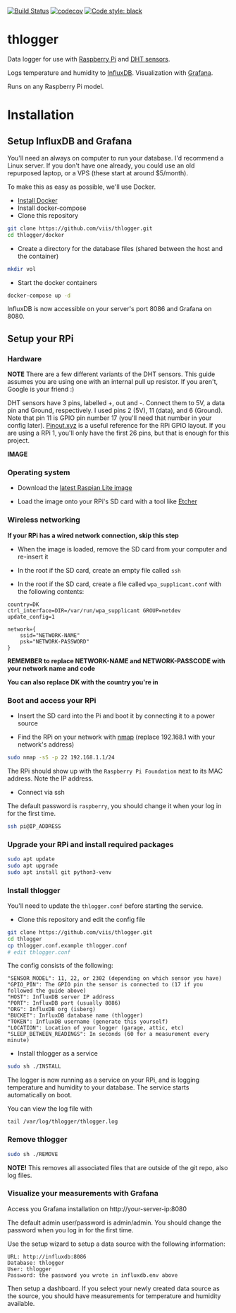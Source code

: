 [![Build Status](https://travis-ci.com/viis/thlogger.svg?branch=master)](https://travis-ci.com/viis/thlogger)
[![codecov](https://codecov.io/gh/viis/thlogger/branch/master/graph/badge.svg)](https://codecov.io/gh/viis/thlogger)
[![Code style: black](https://img.shields.io/badge/code%20style-black-000000.svg)](https://github.com/ambv/black)

# thlogger
Data logger for use with [Raspberry Pi](https://www.raspberrypi.org)
and [DHT sensors](https://learn.adafruit.com/dht/overview).

Logs temperature and humidity to [InfluxDB](https://github.com/influxdata/influxdb). Visualization with
[Grafana](https://grafana.com).

Runs on any Raspberry Pi model.

# Installation

## Setup InfluxDB and Grafana

You'll need an always on computer to run your database. I'd recommend a Linux server. If you don't have one already,
you could use an old repurposed laptop, or a VPS (these start at around $5/month).

To make this as easy as possible, we'll use Docker.

* [Install Docker](https://docs.docker.com/install/#supported-platforms)
* Install docker-compose
* Clone this repository

```bash
git clone https://github.com/viis/thlogger.git
cd thlogger/docker
```

* Create a directory for the database files (shared between the host and the container)

```bash
mkdir vol
```

* Start the docker containers

```bash
docker-compose up -d
```

InfluxDB is now accessible on your server's port 8086 and Grafana on 8080.

## Setup your RPi

### Hardware

**NOTE** There are a few different variants of the DHT sensors. This guide assumes you are using one with an internal
pull up resistor. If you aren't, Google is your friend :)

DHT sensors have 3 pins, labelled +, out and -. Connect them to 5V, a data pin and Ground, respectively. I used pins
2 (5V), 11 (data), and 6 (Ground). Note that pin 11 is GPIO pin number 17 (you'll need that number in your config
later). [Pinout.xyz](https://pinout.xyz) is a useful reference for the RPi GPIO layout. If you are using a RPi 1,
you'll only have the first 26 pins, but that is enough for this project.

**IMAGE**

### Operating system

* Download the [latest Raspian Lite image](https://downloads.raspberrypi.org/raspbian_lite_latest)

* Load the image onto your RPi's SD card with a tool like [Etcher](https://www.balena.io/etcher/)

### Wireless networking

**If your RPi has a wired network connection, skip this step**

* When the image is loaded, remove the SD card from your computer and re-insert it

* In the root if the SD card, create an empty file called `ssh`

* In the root if the SD card, create a file called `wpa_supplicant.conf` with the following contents:

```
country=DK
ctrl_interface=DIR=/var/run/wpa_supplicant GROUP=netdev
update_config=1

network={
    ssid="NETWORK-NAME"
    psk="NETWORK-PASSWORD"
}
```

**REMEMBER to replace NETWORK-NAME and NETWORK-PASSCODE with your network name and code**

**You can also replace DK with the country you're in**

### Boot and access your RPi

* Insert the SD card into the Pi and boot it by connecting it to a power source

* Find the RPi on your network with [nmap](https://nmap.org/download.html) (replace 192.168.1 with your network's
address)

```bash
sudo nmap -sS -p 22 192.168.1.1/24
```

The RPi should show up with the `Raspberry Pi Foundation` next to its MAC address. Note the IP address.

* Connect via ssh

The default password is `raspberry`, you should change it when your log in for the first time.

```bash
ssh pi@IP_ADDRESS
```

### Upgrade your RPi and install required packages

```bash
sudo apt update
sudo apt upgrade
sudo apt install git python3-venv
```

### Install thlogger

You'll need to update the `thlogger.conf` before starting the service.


* Clone this repository and edit the config file

```bash
git clone https://github.com/viis/thlogger.git
cd thlogger
cp thlogger.conf.example thlogger.conf
# edit thlogger.conf
```

The config consists of the following:

```
"SENSOR_MODEL": 11, 22, or 2302 (depending on which sensor you have)
"GPIO_PIN": The GPIO pin the sensor is connected to (17 if you followed the guide above)
"HOST": InfluxDB server IP address
"PORT": InfluxDB port (usually 8086)
"ORG": InfluxDB org (isberg)
"BUCKET": InfluxDB database name (thlogger)
"TOKEN": InfluxDB username (generate this yourself)
"LOCATION": Location of your logger (garage, attic, etc)
"SLEEP_BETWEEN_READINGS": In seconds (60 for a measurement every minute)
```

* Install thlogger as a service

```bash
sudo sh ./INSTALL
```

The logger is now running as a service on your RPi, and is logging temperature and humidity to your database. The
service starts automatically on boot.

You can view the log file with

```
tail /var/log/thlogger/thlogger.log
```

### Remove thlogger

```bash
sudo sh ./REMOVE
```

**NOTE!** This removes all associated files that are outside of the git repo, also log files.

### Visualize your measurements with Grafana

Access you Grafana installation on http://your-server-ip:8080

The default admin user/password is admin/admin. You should change the password when you log in for the first time.

Use the setup wizard to setup a data source with the following information:

```
URL: http://influxdb:8086
Database: thlogger
User: thlogger
Password: the password you wrote in influxdb.env above
```

Then setup a dashboard. If you select your newly created data source as the source, you should have measurements for
temperature and humidity available.
